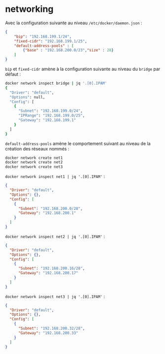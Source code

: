 # networking

Avec la configuration suivante au niveau `/etc/docker/daemon.json` :

```json
{
    "bip": "192.168.199.1/24",
    "fixed-cidr": "192.168.199.1/25",
    "default-address-pools" : [
        {"base" : "192.168.200.0/23","size" : 28}
    ]
}
```

`bip` et `fixed-cidr` amène à la configuration suivante au niveau du `bridge` par défaut :

```bash
docker network inspect bridge | jq '.[0].IPAM'
{
  "Driver": "default",
  "Options": null,
  "Config": [
    {
      "Subnet": "192.168.199.0/24",
      "IPRange": "192.168.199.0/25",
      "Gateway": "192.168.199.1"
    }
  ]
}
```

`default-address-pools` amène le comportement suivant au niveau de la création des réseaux nommés :

```bash
docker network create net1
docker network create net2
docker network create net3
```

`docker network inspect net1 | jq '.[0].IPAM'` :

```json
{
  "Driver": "default",
  "Options": {},
  "Config": [
    {
      "Subnet": "192.168.200.0/28",
      "Gateway": "192.168.200.1"
    }
  ]
}
```

`docker network inspect net2 | jq '.[0].IPAM'` :

```json
{
  "Driver": "default",
  "Options": {},
  "Config": [
    {
      "Subnet": "192.168.200.16/28",
      "Gateway": "192.168.200.17"
    }
  ]
}
```

`docker network inspect net3 | jq '.[0].IPAM'` :

```json
{
  "Driver": "default",
  "Options": {},
  "Config": [
    {
      "Subnet": "192.168.200.32/28",
      "Gateway": "192.168.200.33"
    }
  ]
}
```

